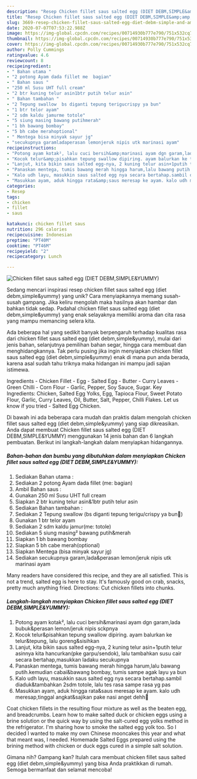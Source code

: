 ```yaml
---
description: "Resep Chicken fillet saus salted egg (DIET DEBM,SIMPLE&amp;amp;YUMMY) yang Lezat Sekali"
title: "Resep Chicken fillet saus salted egg (DIET DEBM,SIMPLE&amp;amp;YUMMY) yang Lezat Sekali"
slug: 3669-resep-chicken-fillet-saus-salted-egg-diet-debm-simple-and-amp-yummy-yang-lezat-sekali
date: 2020-07-07T07:53:22.988Z
image: https://img-global.cpcdn.com/recipes/00714930b777e790/751x532cq70/chicken-fillet-saus-salted-egg-diet-debmsimpleyummy-foto-resep-utama.jpg
thumbnail: https://img-global.cpcdn.com/recipes/00714930b777e790/751x532cq70/chicken-fillet-saus-salted-egg-diet-debmsimpleyummy-foto-resep-utama.jpg
cover: https://img-global.cpcdn.com/recipes/00714930b777e790/751x532cq70/chicken-fillet-saus-salted-egg-diet-debmsimpleyummy-foto-resep-utama.jpg
author: Polly Cummings
ratingvalue: 4.6
reviewcount: 8
recipeingredient:
- " Bahan utama "
- "2 potong Ayam dada fillet me  bagian"
- " Bahan saus "
- "250 ml Susu UHT full cream"
- "2 btr kuning telur asin1btr putih telur asin"
- " Bahan tambahan "
- "2 Tepung swallow  bs diganti tepung terigucrispy ya bun"
- "1 btr telor ayam"
- "2 sdm kaldu jamurme totole"
- "5 siung masing bawang putihmerah"
- "1 bh bawang bombay"
- "5 bh cabe merahoptional"
- " Mentega bisa minyak sayur jg"
- "secukupnya garamladaperasan lemonjeruk nipis utk marinasi ayam"
recipeinstructions:
- "Potong ayam kotak², lalu cuci bersih&amp;marinasi ayam dgn garam,lada bubuk&amp;perasan lemon/jeruk nipis sckpnya"
- "Kocok telur&amp;pisahkan tepung swallow dipiring. ayam balurkan ke telur&amp;tepung, lalu goreng&amp;sisihkan"
- "Lanjut, kita bikin saus salted egg-nya, 2 kuning telur asin+1putih telur asinnya kita hancurkan(pke garpu/sendok), lalu tambahkan susu cair secara bertahap,masukkan ladaku secukupnya"
- "Panaskan mentega, tumis bawang merah hingga harum,lalu bawang putih.kemudian cabai&amp;bawang bombay, tumis sampe agak layu ya bun"
- "Kalo udh layu, masukkin saus salted egg nya secara bertahap.sambil diaduk&amp;tambahkan 2sdm totole, lalu tes rasa sampe rasa yg pas"
- "Masukkan ayam, aduk hingga rata&amp;saus meresap ke ayam. kalo udh meresap,tinggal angkat&amp;sajikan pake nasi anget dehh🥰"
categories:
- Resep
tags:
- chicken
- fillet
- saus

katakunci: chicken fillet saus 
nutrition: 296 calories
recipecuisine: Indonesian
preptime: "PT40M"
cooktime: "PT46M"
recipeyield: "2"
recipecategory: Lunch

---
```



![Chicken fillet saus salted egg (DIET DEBM,SIMPLE&amp;YUMMY)](https://img-global.cpcdn.com/recipes/00714930b777e790/751x532cq70/chicken-fillet-saus-salted-egg-diet-debmsimpleyummy-foto-resep-utama.jpg)

Sedang mencari inspirasi resep chicken fillet saus salted egg (diet debm,simple&amp;yummy) yang unik? Cara menyiapkannya memang susah-susah gampang. Jika keliru mengolah maka hasilnya akan hambar dan bahkan tidak sedap. Padahal chicken fillet saus salted egg (diet debm,simple&amp;yummy) yang enak selayaknya memiliki aroma dan cita rasa yang mampu memancing selera kita.

Ada beberapa hal yang sedikit banyak berpengaruh terhadap kualitas rasa dari chicken fillet saus salted egg (diet debm,simple&amp;yummy), mulai dari jenis bahan, selanjutnya pemilihan bahan segar, hingga cara membuat dan menghidangkannya. Tak perlu pusing jika ingin menyiapkan chicken fillet saus salted egg (diet debm,simple&amp;yummy) enak di mana pun anda berada, karena asal sudah tahu triknya maka hidangan ini mampu jadi sajian istimewa.

Ingredients - Chicken Fillet - Egg - Salted Egg - Butter - Curry Leaves - Green Chilli - Corn Flour - Garlic, Pepper, Soy Sauce, Sugar. Key Ingredients: Chicken, Salted Egg Yolks, Egg, Tapioca Flour, Sweet Potato Flour, Garlic, Curry Leaves, Oil, Butter, Salt, Pepper, Chilli Flakes. Let us know if you tried - Salted Egg Chicken.


Di bawah ini ada beberapa cara mudah dan praktis dalam mengolah chicken fillet saus salted egg (diet debm,simple&amp;yummy) yang siap dikreasikan. Anda dapat membuat Chicken fillet saus salted egg (DIET DEBM,SIMPLE&amp;YUMMY) menggunakan 14 jenis bahan dan 6 langkah pembuatan. Berikut ini langkah-langkah dalam menyiapkan hidangannya.

<!--inarticleads1-->

##### Bahan-bahan dan bumbu yang dibutuhkan dalam menyiapkan Chicken fillet saus salted egg (DIET DEBM,SIMPLE&amp;YUMMY):

1. Sediakan  Bahan utama :
1. Sediakan 2 potong Ayam dada fillet (me:  bagian)
1. Ambil  Bahan saus :
1. Gunakan 250 ml Susu UHT full cream
1. Siapkan 2 btr kuning telur asin&amp;1btr putih telur asin
1. Sediakan  Bahan tambahan :
1. Sediakan 2 Tepung swallow  (bs diganti tepung terigu/crispy ya bun🤭)
1. Gunakan 1 btr telor ayam
1. Sediakan 2 sdm kaldu jamur(me: totole)
1. Sediakan 5 siung masing² bawang putih&amp;merah
1. Siapkan 1 bh bawang bombay
1. Siapkan 5 bh cabe merah(optional)
1. Siapkan  Mentega (bisa minyak sayur jg)
1. Sediakan secukupnya garam,lada&amp;perasan lemon/jeruk nipis utk marinasi ayam


Many readers have considered this recipe, and they are all satisfied. This is not a trend, salted egg is here to stay. It&#39;s famously good on crab, snacks, pretty much anything fried. Directions: Cut chicken fillets into chunks. 

<!--inarticleads2-->

##### Langkah-langkah menyiapkan Chicken fillet saus salted egg (DIET DEBM,SIMPLE&amp;YUMMY):

1. Potong ayam kotak², lalu cuci bersih&amp;marinasi ayam dgn garam,lada bubuk&amp;perasan lemon/jeruk nipis sckpnya
1. Kocok telur&amp;pisahkan tepung swallow dipiring. ayam balurkan ke telur&amp;tepung, lalu goreng&amp;sisihkan
1. Lanjut, kita bikin saus salted egg-nya, 2 kuning telur asin+1putih telur asinnya kita hancurkan(pke garpu/sendok), lalu tambahkan susu cair secara bertahap,masukkan ladaku secukupnya
1. Panaskan mentega, tumis bawang merah hingga harum,lalu bawang putih.kemudian cabai&amp;bawang bombay, tumis sampe agak layu ya bun
1. Kalo udh layu, masukkin saus salted egg nya secara bertahap.sambil diaduk&amp;tambahkan 2sdm totole, lalu tes rasa sampe rasa yg pas
1. Masukkan ayam, aduk hingga rata&amp;saus meresap ke ayam. kalo udh meresap,tinggal angkat&amp;sajikan pake nasi anget dehh🥰


Coat chicken fillets in the resulting flour mixture as well as the beaten egg, and breadcrumbs. Learn how to make salted duck or chicken eggs using a brine solution or the quick way by using the salt-cured egg yolks method in the refrigerator. I&#39;m sharing how to smoke the salted egg yolk too. So I decided I wanted to make my own Chinese mooncakes this year and what that meant was, I needed. Homemade Salted Eggs prepared using the brining method with chicken or duck eggs cured in a simple salt solution. 

Gimana nih? Gampang kan? Itulah cara membuat chicken fillet saus salted egg (diet debm,simple&amp;yummy) yang bisa Anda praktikkan di rumah. Semoga bermanfaat dan selamat mencoba!
